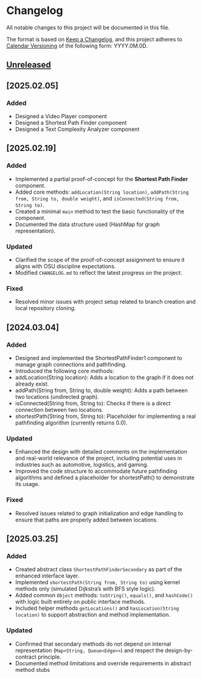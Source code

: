 # Changelog

All notable changes to this project will be documented in this file.

The format is based on [Keep a Changelog](https://keepachangelog.com/en/1.1.0/),
and this project adheres to [Calendar Versioning](https://calver.org/) of
the following form: YYYY.0M.0D.

## [Unreleased]

## [2025.02.05]

### Added

- Designed a Video Player component
- Designed a Shortest Path Finder component
- Designed a Text Complexity Analyzer component

## [2025.02.19]

### Added
- Implemented a partial proof-of-concept for the **Shortest Path Finder** component.
- Added core methods: `addLocation(String location)`, `addPath(String from, String to, double weight)`, and `isConnected(String from, String to)`.
- Created a minimal `main` method to test the basic functionality of the component.
- Documented the data structure used (HashMap for graph representation).

### Updated
- Clarified the scope of the proof-of-concept assignment to ensure it aligns with OSU discipline expectations.
- Modified `CHANGELOG.md` to reflect the latest progress on the project.

### Fixed
- Resolved minor issues with project setup related to branch creation and local repository cloning.

## [2024.03.04]

### Added
- Designed and implemented the ShortestPathFinder1 component to manage graph connections and pathfinding.
- Introduced the following core methods:
- addLocation(String location): Adds a location to the graph if it does not already exist.
- addPath(String from, String to, double weight): Adds a path between two locations (undirected graph).
- isConnected(String from, String to): Checks if there is a direct connection between two locations.
- shortestPath(String from, String to): Placeholder for implementing a real pathfinding algorithm (currently returns 0.0).

### Updated
- Enhanced the design with detailed comments on the implementation and real-world relevance of the project, including potential uses in industries such as automotive, logistics, and gaming.
- Improved the code structure to accommodate future pathfinding algorithms and defined a placeholder for shortestPath() to demonstrate its usage.

### Fixed
- Resolved issues related to graph initialization and edge handling to ensure that paths are properly added between locations.

## [2025.03.25]

### Added
- Created abstract class `ShortestPathFinderSecondary` as part of the enhanced interface layer.
- Implemented `shortestPath(String from, String to)` using kernel methods only (simulated Dijkstra’s with BFS style logic).
- Added common `Object` methods: `toString()`, `equals()`, and `hashCode()` with logic built entirely on public interface methods.
- Included helper methods `getLocations()` and `hasLocation(String location)` to support abstraction and method implementation.

### Updated
- Confirmed that secondary methods do not depend on internal representation (`Map<String, Queue<Edge>>`) and respect the design-by-contract principle.
- Documented method limitations and override requirements in abstract method stubs



[unreleased]: https://github.com/jrg94/portfolio-project/compare/v2024.08.07...HEAD
[2024.08.07]: https://github.com/jrg94/portfolio-project/compare/v2024.01.07...v2024.08.07
[2024.01.07]: https://github.com/jrg94/portfolio-project/releases/tag/v2024.01.07
